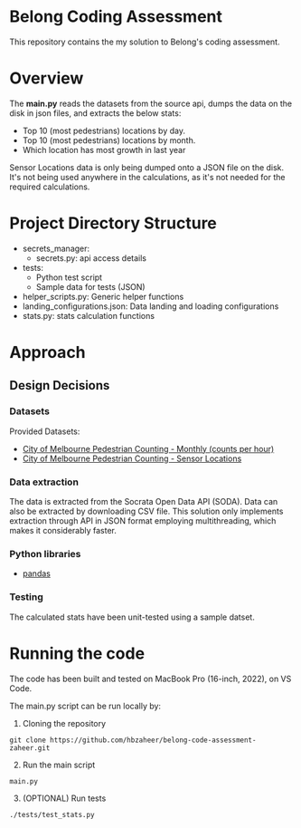 # Belong Coding Assessment
This repository contains the my solution to Belong's coding assessment.

# Overview
The **main.py** reads the datasets from the source api, dumps the data on the disk in json files, and extracts the below stats:
* Top 10 (most pedestrians) locations by day.
* Top 10 (most pedestrians) locations by month.
* Which location has most growth in last year

Sensor Locations data is only being dumped onto a JSON file on the disk. It's not being used anywhere in the calculations, as it's not needed for the required calculations.

# Project Directory Structure
* secrets_manager:
    * secrets.py: api access details
* tests:
    * Python test script
    * Sample data for tests (JSON)
* helper_scripts.py: Generic helper functions
* landing_configurations.json: Data landing and loading configurations
* stats.py: stats calculation functions

# Approach
## Design Decisions
### Datasets
Provided Datasets:
* [City of Melbourne Pedestrian Counting - Monthly (counts per hour)](https://data.melbourne.vic.gov.au/Transport/Pedestrian-Counting-System-2009-to-Present-counts-/b2ak-trbp)
* [City of Melbourne Pedestrian Counting - Sensor Locations](https://data.melbourne.vic.gov.au/Transport/Pedestrian-Counting-System-Sensor-Locations/h57g-5234)

### Data extraction
The data is extracted from the Socrata Open Data API (SODA). Data can also be extracted by downloading CSV file. This solution only implements extraction through API in JSON format employing multithreading, which makes it considerably faster.

### Python libraries
* [pandas](https://pandas.pydata.org/)

### Testing
The calculated stats have been unit-tested using a sample datset.

# Running the code
The code has been built and tested on MacBook Pro (16-inch, 2022), on VS Code.

The main.py script can be run locally by:
1. Cloning the repository
```
git clone https://github.com/hbzaheer/belong-code-assessment-zaheer.git
```

2. Run the main script
```
main.py
```

3. (OPTIONAL) Run tests
```
./tests/test_stats.py
```